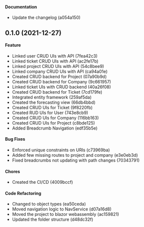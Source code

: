 #### Documentation

* Update the changelog (a054a150)

## 0.1.0 (2021-12-27)

#### Feature

* Linked user CRUD UIs with API (7fea42c3)
* Linked ticket CRUD UIs with API (ac2fe17b)
* Linked project CRUD UIs with API (54c8bee9)
* Linked company CRUD UIs with API (ca94a01e)
* Created CRUD backend for Project (07a90b9d)
* Created CRUD backend for Company (9c661957)
* Linked ticket UIs with CRUD backend (40a26f08)
* Created CRUD backend for Ticket (7cd179fe)
* Integrated entity framework (259af5da)
* Created the forecasting view (66db4bbd)
* Created CRUD UIs for Ticket (9f8220fb)
* Created RUD UIs for User (743e8cb9)
* Created CRUD UIs for Company (116bb163)
* Created CRUD UIs for Project (c8bde125)
* Added Breadcrumb Navigation (edf35b5e)

#### Bug Fixes

* Enforced unique constraints on URIs (c73969ba)
* Added few missing routes to project and company (e3e0eb3d)
* Fixed breadcrumbs not updating with path changes (70343791)

#### Chores

* Created the CI/CD (4009bccf)

#### Code Refactoring

* Changed to object types (ea50ceda)
* Moved navigation logic to NavService (d07a16d8)
* Moved the project to blazor webassembly (ac159821)
* Updated the folder structure (d48dc32f)

